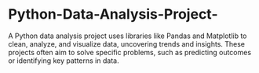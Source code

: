 # Python-Data-Analysis-Project-
A Python data analysis project uses libraries like Pandas and Matplotlib to clean, analyze, and visualize data, uncovering trends and insights. These projects often aim to solve specific problems, such as predicting outcomes or identifying key patterns in data.
